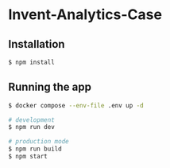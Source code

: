# Invent-Analytics-Case

## Installation

```bash
$ npm install
```

## Running the app

```bash
$ docker compose --env-file .env up -d

# development
$ npm run dev

# production mode
$ npm run build
$ npm start
```
